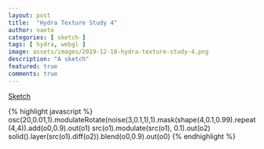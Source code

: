 ```yaml
---
layout: post
title:  "Hydra Texture Study 4"
author: naoto
categories: [ sketch ]
tags: [ hydra, webgl ]
image: assets/images/2019-12-18-hydra-texture-study-4.png
description: "A sketch"
featured: true
comments: true
---
```


[Sketch](https://hydra-editor.glitch.me/?sketch_id=By7dmZHWzSk2usw5&code=b3NjKDIwJTJDMC4wMSUyQzEpLm1vZHVsYXRlUm90YXRlKG5vaXNlKDMlMkMwLjElMkMxKSUyQzEpLm1hc2soc2hhcGUoNCUyQzAuMSUyQzAuOTkpLnJlcGVhdCg0JTJDNCkpLmFkZChvMCUyQzAuOSkub3V0KG8xKSUwQXNyYyhvMSkubW9kdWxhdGUoc3JjKG8xKSUyQyUyMDAuMSkub3V0KG8yKSUwQXNvbGlkKCkubGF5ZXIoc3JjKG8xKS5kaWZmKG8yKSkuYmxlbmQobzAlMkMwLjkpLm91dChvMCk=)

{% highlight javascript %}
osc(20,0.01,1).modulateRotate(noise(3,0.1,1),1).mask(shape(4,0.1,0.99).repeat(4,4)).add(o0,0.9).out(o1)
src(o1).modulate(src(o1), 0.1).out(o2)
solid().layer(src(o1).diff(o2)).blend(o0,0.9).out(o0)
{% endhighlight %}

